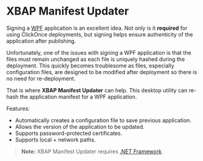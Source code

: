 # XBAP Manifest Updater

Signing a [WPF](https://docs.microsoft.com/en-us/visualstudio/designers/introduction-to-wpf)  application is an excellent idea. Not only is it **required** for using ClickOnce deployments, but signing helps ensure authenticity of the application after publishing. 

Unfortunately, one of the issues with signing a WPF application is that the files must remain unchanged as each file is uniquely hashed during the deployment. This quickly becomes troublesome as files, especially configuration files, are designed to be modified after deployment so there is no need for re-deployment.

That is where **XBAP Manifest Updater** can help. This desktop utility can re-hash the application manifest for a WPF application. 

Features:
- Automatically creates a configuration file to save previous application.
- Allows the version of the application to be updated.
- Supports password-protected certificates.
- Supports local + network paths.

> **Note:** XBAP Manifest Updater requires  [.NET Framework](https://www.microsoft.com/net/download/windows).